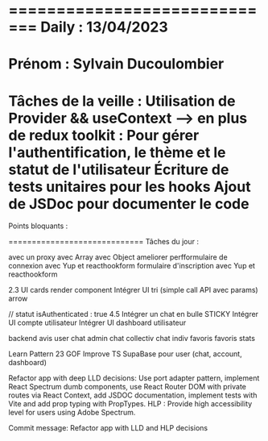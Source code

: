 =============================
Daily :
13/04/2023
=============================
Prénom :
Sylvain Ducoulombier
=============================
Tâches de la veille :
Utilisation de Provider && useContext
--> en plus de redux toolkit :
Pour gérer l'authentification, le thème et le statut de l'utilisateur
Écriture de tests unitaires pour les hooks
Ajout de JSDoc pour documenter le code
=============================
Points bloquants :

=============================
Tâches du jour :

avec un proxy
avec Array
avec Object
ameliorer perfformulaire de connexion avec Yup et reacthookform
formulaire d'inscription avec Yup et reacthookform

2.3 UI cards render component
Intégrer UI tri (simple call API avec params)
arrow


// statut isAuthenticated : true
4.5 Intégrer un chat en bulle STICKY
Intégrer UI compte utilisateur
Intégrer UI dashboard utilisateur



backend
avis user
chat admin
chat collectiv
chat indiv
favoris
favoris stats


Learn Pattern 23 GOF
Improve TS
SupaBase pour user (chat, account, dashboard)

Refactor app with deep LLD decisions: Use port adapter pattern, implement React Spectrum dumb components, use React Router DOM with private routes via React Context, add JSDOC documentation, implement tests with Vite and add prop typing with PropTypes. HLP : Provide high accessibility level for users using Adobe Spectrum.

Commit message: Refactor app with LLD and HLP decisions